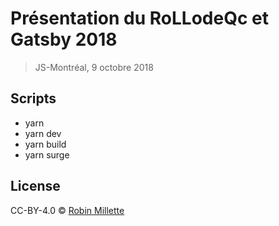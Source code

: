 # Présentation du RoLLodeQc et Gatsby 2018
> JS-Montréal, 9 octobre 2018

## Scripts

* yarn
* yarn dev
* yarn build
* yarn surge

## License
CC-BY-4.0 © [Robin Millette](http://robin.millette.info)
